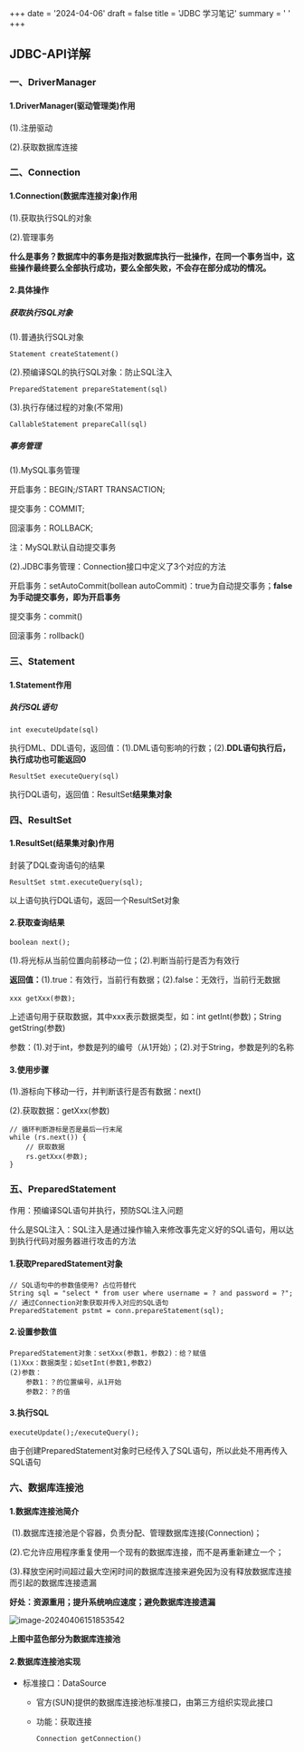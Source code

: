 +++
date = '2024-04-06'
draft = false
title = 'JDBC 学习笔记'
summary = ' '
+++
## JDBC-API详解

### 一、DriverManager

#### 1.DriverManager(驱动管理类)作用

(1).注册驱动

(2).获取数据库连接





### 二、Connection

#### 1.Connection(数据库连接对象)作用

(1).获取执行SQL的对象

(2).管理事务

**什么是事务？数据库中的事务是指对数据库执行一批操作，在同一个事务当中，这些操作最终要么全部执行成功，要么全部失败，不会存在部分成功的情况。**



#### 2.具体操作

##### **获取执行SQL对象**

(1).普通执行SQL对象

```
Statement createStatement()
```

(2).预编译SQL的执行SQL对象：防止SQL注入

```
PreparedStatement prepareStatement(sql)
```

(3).执行存储过程的对象(不常用)

```
CallableStatement prepareCall(sql)
```



##### **事务管理**

(1).MySQL事务管理

开启事务：BEGIN;/START TRANSACTION;

提交事务：COMMIT;

回滚事务：ROLLBACK;

注：MySQL默认自动提交事务

(2).JDBC事务管理：Connection接口中定义了3个对应的方法

开启事务：setAutoCommit(bollean autoCommit)：true为自动提交事务；**false为手动提交事务，即为开启事务**

提交事务：commit()

回滚事务：rollback()



### 三、Statement

#### 1.Statement作用

##### 执行SQL语句

```
int executeUpdate(sql)
```

执行DML、DDL语句，返回值：(1).DML语句影响的行数；(2).**DDL语句执行后，执行成功也可能返回0**



```
ResultSet executeQuery(sql)
```

执行DQL语句，返回值：ResultSet**结果集对象**



### 四、ResultSet

#### 1.ResultSet(结果集对象)作用

封装了DQL查询语句的结果

```
ResultSet stmt.executeQuery(sql);
```

以上语句执行DQL语句，返回一个ResultSet对象

#### 2.获取查询结果

```
boolean next();
```

(1).将光标从当前位置向前移动一位；(2).判断当前行是否为有效行

**返回值：**(1).true：有效行，当前行有数据；(2).false：无效行，当前行无数据



```
xxx getXxx(参数);
```

上述语句用于获取数据，其中xxx表示数据类型，如：int getInt(参数)；String getString(参数)

参数：(1).对于int，参数是列的编号（从1开始）；(2).对于String，参数是列的名称



#### 3.使用步骤

(1).游标向下移动一行，并判断该行是否有数据：next()

(2).获取数据：getXxx(参数)

```
// 循环判断游标是否是最后一行末尾
while (rs.next()) {
	// 获取数据
	rs.getXxx(参数);
}
```



### 五、PreparedStatement

作用：预编译SQL语句并执行，预防SQL注入问题

什么是SQL注入：SQL注入是通过操作输入来修改事先定义好的SQL语句，用以达到执行代码对服务器进行攻击的方法

#### 1.获取PreparedStatement对象

```
// SQL语句中的参数值使用? 占位符替代
String sql = "select * from user where username = ? and password = ?";
// 通过Connection对象获取并传入对应的SQL语句
PreparedStatement pstmt = conn.prepareStatement(sql);
```

#### 2.设置参数值

```
PreparedStatement对象：setXxx(参数1，参数2)：给？赋值
(1)Xxx：数据类型；如setInt(参数1,参数2)
(2)参数：
	参数1：？的位置编号，从1开始
	参数2：？的值
```

#### 3.执行SQL

```
executeUpdate();/executeQuery();
```

由于创建PreparedStatement对象时已经传入了SQL语句，所以此处不用再传入SQL语句



### 六、数据库连接池

#### 1.数据库连接池简介

​	(1).数据库连接池是个容器，负责分配、管理数据库连接(Connection)；

​	(2).它允许应用程序重复使用一个现有的数据库连接，而不是再重新建立一个；

​	(3).释放空闲时间超过最大空闲时间的数据库连接来避免因为没有释放数据库连接而引起的数据库连接遗漏

**好处：资源重用；提升系统响应速度；避免数据库连接遗漏**

![image-20240406151853542](C:\Users\MI\AppData\Roaming\Typora\typora-user-images\image-20240406151853542.png)

**上图中蓝色部分为数据库连接池**



#### 2.数据库连接池实现

- 标准接口：DataSource

  - 官方(SUN)提供的数据库连接池标准接口，由第三方组织实现此接口

  - 功能：获取连接

    ```
    Connection getConnection()
    ```

    